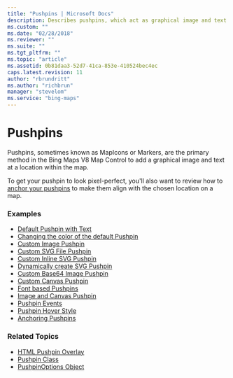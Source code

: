 ```yaml
---
title: "Pushpins | Microsoft Docs"
description: Describes pushpins, which act as graphical image and text representations of locations on maps, and provides links to code examples.
ms.custom: ""
ms.date: "02/28/2018"
ms.reviewer: ""
ms.suite: ""
ms.tgt_pltfrm: ""
ms.topic: "article"
ms.assetid: 0b81daa3-52d7-41ca-853e-410524bec4ec
caps.latest.revision: 11
author: "rbrundritt"
ms.author: "richbrun"
manager: "stevelom"
ms.service: "bing-maps"
---
```

# Pushpins

Pushpins, sometimes known as MapIcons or Markers, are the primary method in the Bing Maps V8 Map Control to add a graphical image and text at a location within the map.

 To get your pushpin to look pixel-perfect, you'll also want to review how to [anchor your pushpins](anchoring-pushpins.md) to make them align with the chosen location on a map.
 

### Examples

  * [Default Pushpin with Text](default-pushpin-with-text-example.md)
  * [Changing the color of the default Pushpin](changing-the-color-of-the-default-pushpin.md)
  * [Custom Image Pushpin](custom-image-pushpin-example.md)
  * [Custom SVG File Pushpin](custom-svg-file-pushpin-example.md)
  * [Custom Inline SVG Pushpin](custom-inline-svg-pushpin-example.md)
  * [Dynamically create SVG Pushpin](dynamically-create-svg-pushpin-example.md)
  * [Custom Base64 Image Pushpin](custom-base64-image-pushpin-example.md)
  * [Custom Canvas Pushpin](custom-canvas-pushpin-example.md)
  * [Font based Pushpins](font-based-pushpins.md)
  * [Image and Canvas Pushpin](image-and-canvas-pushpin-example.md)
  * [Pushpin Events](pushpin-events-example.md)
  * [Pushpin Hover Style](pushpin-hover-style.md) 
  * [Anchoring Pushpins](anchoring-pushpins.md) 

### Related Topics

  * [HTML Pushpin Overlay](../custom-overlays/html-pushpin-overlay.md)
  * [Pushpin Class](../../map-control-api/pushpin-class.md)
  * [PushpinOptions Object](../../map-control-api/pushpinoptions-object.md)
